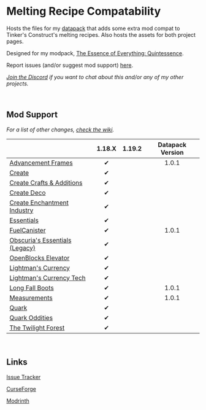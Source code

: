 # Melting Recipe Compatability

Hosts the files for my [datapack](https://www.curseforge.com/minecraft/data-packs/melting-recipe-compatability) that adds some extra mod compat to Tinker's Construct's melting recipes. Also hosts the assets for both project pages.

Designed for my modpack, [The Essence of Everything: Quintessence](https://www.curseforge.com/minecraft/modpacks/teoe-2).

Report issues (and/or suggest mod support) [here](https://github.com/vizthex123/MeltingRecipeCompat/issues).

*[Join the Discord](https://discord.com/invite/NtwzA6X) if you want to chat about this and/or any of my other projects.*

<br />

## Mod Support

*For a list of other changes, [check the wiki](https://github.com/vizthex123/MeltingRecipeCompat/wiki/Support-List).*

|																																															    |	1.18.X	|	1.19.2	|	Datapack Version	|
|--------------------------------------------------------------------------------------------------------------------------------------------------------------|:----------:|:----------:|:--------------------------:|
| [Advancement Frames](https://www.curseforge.com/minecraft/mc-mods/advancement-frames)								|✔			|				|1.0.1							|
| [Create](https://www.curseforge.com/minecraft/mc-mods/create)																				|✔			|				|									|
| [Create Crafts & Additions](https://www.curseforge.com/minecraft/mc-mods/createaddition) 									|✔			|				|									|
| [Create Deco](https://www.curseforge.com/minecraft/mc-mods/create-deco)											 					|✔			|				|									|
| [Create Enchantment Industry](https://www.curseforge.com/minecraft/mc-mods/create-enchantment-industry)	|✔			|				|									|
| [Essentials](https://www.curseforge.com/minecraft/mc-mods/essentials)																	|✔			|				|									|
| [FuelCanister](https://www.curseforge.com/minecraft/mc-mods/fuelcanister)																|✔			|				|1.0.1							|
| [Obscuria's Essentials (Legacy)](https://www.curseforge.com/minecraft/mc-mods/ob-core)										|✔			|				|									|
| [OpenBlocks Elevator](https://www.curseforge.com/minecraft/mc-mods/openblocks-elevator)									|✔			|				|									|
| [Lightman's Currency](https://www.curseforge.com/minecraft/mc-mods/lightmans-currency)									|✔			|				|									|
| [Lightman's Currency Tech](https://www.curseforge.com/minecraft/mc-mods/lc-tech)												|✔			|				|									|
| [Long Fall Boots](https://www.curseforge.com/minecraft/mc-mods/long-fall-boots)													|✔			|				|1.0.1							|
| [Measurements](https://www.curseforge.com/minecraft/mc-mods/measurements)													|✔			|				|1.0.1							|
| [Quark](https://www.curseforge.com/minecraft/mc-mods/quark)																					|✔			|				|									|
| [Quark Oddities](https://www.curseforge.com/minecraft/mc-mods/quark-oddities)         											|✔			|				|									|
| [The Twilight Forest](https://www.curseforge.com/minecraft/mc-mods/the-twilight-forest)         								|✔			|				|									|

<br />

## Links

[Issue Tracker](https://github.com/vizthex123/MeltingRecipeCompat/issues)

[CurseForge](https://www.curseforge.com/minecraft/data-packs/melting-recipe-compatability)

[Modrinth](https://modrinth.com/datapack/melting-recipe-compatibility)
